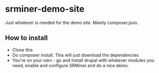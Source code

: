 # srminer-demo-site
Just whatever is needed for the demo site. Mainly composer.json.

## How to install

* Clone this
* Do composer install. This will just download the dependencies
* You're on your own - go and install drupal with whatever modules you need, enable and configure SRMiner and do a nice demo.
